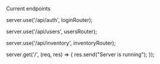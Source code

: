 Current endpoints 


server.use('/api/auth', loginRouter);

server.use('/api/users', usersRouter);

server.use('/api/inventory', inventoryRouter);

server.get('/', (req, res) => { res.send("Server is running"); });